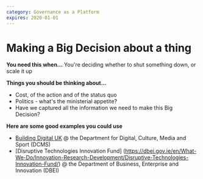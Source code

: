 ```yaml
---
category: Governance as a Platform
expires: 2020-01-01
---
```


# Making a Big Decision about a thing

**You need this when...**
You're deciding whether to shut something down, or scale it up

**Things you should be thinking about…**
- Cost, of the action and of the status quo
- Politics - what's the ministerial appetite?
- Have we captured all the information we need to make this Big Decision?

**Here are some good examples you could use**
- [Building Digital UK](https://www.gov.uk/guidance/building-digital-uk)
@ the Department for Digital, Culture, Media and Sport (DCMS)
- [Disruptive Technologies Innovation Fund]
(https://dbei.gov.ie/en/What-We-Do/Innovation-Research-Development/Disruptive-Technologies-Innovation-Fund/)
@ the Department of Business, Enterprise and Innovation (DBEI)
